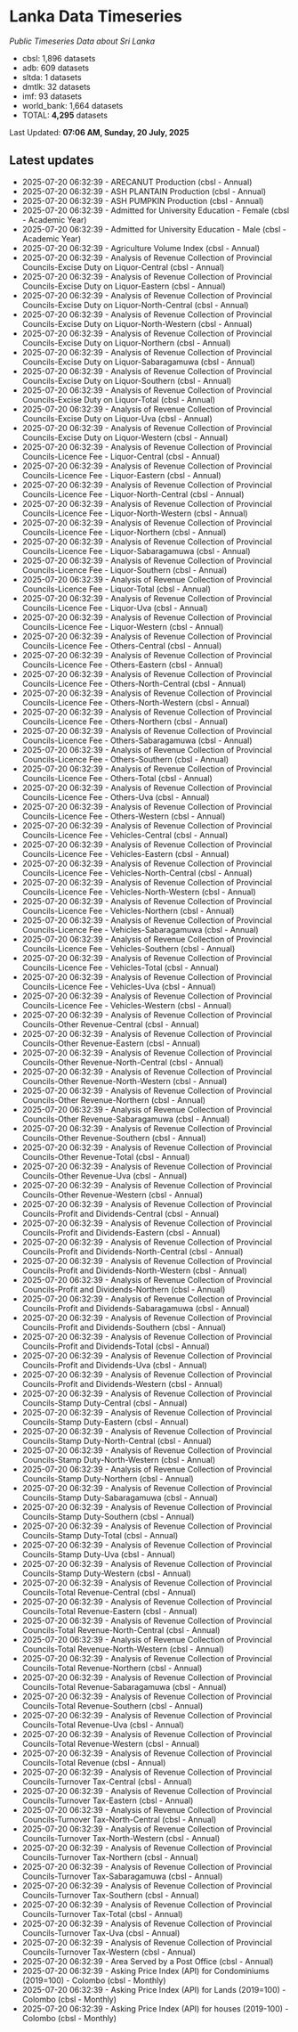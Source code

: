 # Lanka Data Timeseries
*Public Timeseries Data about Sri Lanka*

* cbsl: 1,896 datasets
* adb: 609 datasets
* sltda: 1 datasets
* dmtlk: 32 datasets
* imf: 93 datasets
* world_bank: 1,664 datasets
* TOTAL: **4,295** datasets

Last Updated: **07:06 AM, Sunday, 20 July, 2025**

## Latest updates

* 2025-07-20 06:32:39 - ARECANUT Production (cbsl - Annual)
* 2025-07-20 06:32:39 - ASH PLANTAIN Production (cbsl - Annual)
* 2025-07-20 06:32:39 - ASH PUMPKIN Production (cbsl - Annual)
* 2025-07-20 06:32:39 - Admitted for University Education - Female (cbsl - Academic Year)
* 2025-07-20 06:32:39 - Admitted for University Education - Male (cbsl - Academic Year)
* 2025-07-20 06:32:39 - Agriculture Volume Index (cbsl - Annual)
* 2025-07-20 06:32:39 - Analysis of Revenue Collection of Provincial Councils-Excise Duty on Liquor-Central (cbsl - Annual)
* 2025-07-20 06:32:39 - Analysis of Revenue Collection of Provincial Councils-Excise Duty on Liquor-Eastern (cbsl - Annual)
* 2025-07-20 06:32:39 - Analysis of Revenue Collection of Provincial Councils-Excise Duty on Liquor-North-Central (cbsl - Annual)
* 2025-07-20 06:32:39 - Analysis of Revenue Collection of Provincial Councils-Excise Duty on Liquor-North-Western (cbsl - Annual)
* 2025-07-20 06:32:39 - Analysis of Revenue Collection of Provincial Councils-Excise Duty on Liquor-Northern (cbsl - Annual)
* 2025-07-20 06:32:39 - Analysis of Revenue Collection of Provincial Councils-Excise Duty on Liquor-Sabaragamuwa (cbsl - Annual)
* 2025-07-20 06:32:39 - Analysis of Revenue Collection of Provincial Councils-Excise Duty on Liquor-Southern (cbsl - Annual)
* 2025-07-20 06:32:39 - Analysis of Revenue Collection of Provincial Councils-Excise Duty on Liquor-Total (cbsl - Annual)
* 2025-07-20 06:32:39 - Analysis of Revenue Collection of Provincial Councils-Excise Duty on Liquor-Uva (cbsl - Annual)
* 2025-07-20 06:32:39 - Analysis of Revenue Collection of Provincial Councils-Excise Duty on Liquor-Western (cbsl - Annual)
* 2025-07-20 06:32:39 - Analysis of Revenue Collection of Provincial Councils-Licence Fee - Liquor-Central (cbsl - Annual)
* 2025-07-20 06:32:39 - Analysis of Revenue Collection of Provincial Councils-Licence Fee - Liquor-Eastern (cbsl - Annual)
* 2025-07-20 06:32:39 - Analysis of Revenue Collection of Provincial Councils-Licence Fee - Liquor-North-Central (cbsl - Annual)
* 2025-07-20 06:32:39 - Analysis of Revenue Collection of Provincial Councils-Licence Fee - Liquor-North-Western (cbsl - Annual)
* 2025-07-20 06:32:39 - Analysis of Revenue Collection of Provincial Councils-Licence Fee - Liquor-Northern (cbsl - Annual)
* 2025-07-20 06:32:39 - Analysis of Revenue Collection of Provincial Councils-Licence Fee - Liquor-Sabaragamuwa (cbsl - Annual)
* 2025-07-20 06:32:39 - Analysis of Revenue Collection of Provincial Councils-Licence Fee - Liquor-Southern (cbsl - Annual)
* 2025-07-20 06:32:39 - Analysis of Revenue Collection of Provincial Councils-Licence Fee - Liquor-Total (cbsl - Annual)
* 2025-07-20 06:32:39 - Analysis of Revenue Collection of Provincial Councils-Licence Fee - Liquor-Uva (cbsl - Annual)
* 2025-07-20 06:32:39 - Analysis of Revenue Collection of Provincial Councils-Licence Fee - Liquor-Western (cbsl - Annual)
* 2025-07-20 06:32:39 - Analysis of Revenue Collection of Provincial Councils-Licence Fee - Others-Central (cbsl - Annual)
* 2025-07-20 06:32:39 - Analysis of Revenue Collection of Provincial Councils-Licence Fee - Others-Eastern (cbsl - Annual)
* 2025-07-20 06:32:39 - Analysis of Revenue Collection of Provincial Councils-Licence Fee - Others-North-Central (cbsl - Annual)
* 2025-07-20 06:32:39 - Analysis of Revenue Collection of Provincial Councils-Licence Fee - Others-North-Western (cbsl - Annual)
* 2025-07-20 06:32:39 - Analysis of Revenue Collection of Provincial Councils-Licence Fee - Others-Northern (cbsl - Annual)
* 2025-07-20 06:32:39 - Analysis of Revenue Collection of Provincial Councils-Licence Fee - Others-Sabaragamuwa (cbsl - Annual)
* 2025-07-20 06:32:39 - Analysis of Revenue Collection of Provincial Councils-Licence Fee - Others-Southern (cbsl - Annual)
* 2025-07-20 06:32:39 - Analysis of Revenue Collection of Provincial Councils-Licence Fee - Others-Total (cbsl - Annual)
* 2025-07-20 06:32:39 - Analysis of Revenue Collection of Provincial Councils-Licence Fee - Others-Uva (cbsl - Annual)
* 2025-07-20 06:32:39 - Analysis of Revenue Collection of Provincial Councils-Licence Fee - Others-Western (cbsl - Annual)
* 2025-07-20 06:32:39 - Analysis of Revenue Collection of Provincial Councils-Licence Fee - Vehicles-Central (cbsl - Annual)
* 2025-07-20 06:32:39 - Analysis of Revenue Collection of Provincial Councils-Licence Fee - Vehicles-Eastern (cbsl - Annual)
* 2025-07-20 06:32:39 - Analysis of Revenue Collection of Provincial Councils-Licence Fee - Vehicles-North-Central (cbsl - Annual)
* 2025-07-20 06:32:39 - Analysis of Revenue Collection of Provincial Councils-Licence Fee - Vehicles-North-Western (cbsl - Annual)
* 2025-07-20 06:32:39 - Analysis of Revenue Collection of Provincial Councils-Licence Fee - Vehicles-Northern (cbsl - Annual)
* 2025-07-20 06:32:39 - Analysis of Revenue Collection of Provincial Councils-Licence Fee - Vehicles-Sabaragamuwa (cbsl - Annual)
* 2025-07-20 06:32:39 - Analysis of Revenue Collection of Provincial Councils-Licence Fee - Vehicles-Southern (cbsl - Annual)
* 2025-07-20 06:32:39 - Analysis of Revenue Collection of Provincial Councils-Licence Fee - Vehicles-Total (cbsl - Annual)
* 2025-07-20 06:32:39 - Analysis of Revenue Collection of Provincial Councils-Licence Fee - Vehicles-Uva (cbsl - Annual)
* 2025-07-20 06:32:39 - Analysis of Revenue Collection of Provincial Councils-Licence Fee - Vehicles-Western (cbsl - Annual)
* 2025-07-20 06:32:39 - Analysis of Revenue Collection of Provincial Councils-Other Revenue-Central (cbsl - Annual)
* 2025-07-20 06:32:39 - Analysis of Revenue Collection of Provincial Councils-Other Revenue-Eastern (cbsl - Annual)
* 2025-07-20 06:32:39 - Analysis of Revenue Collection of Provincial Councils-Other Revenue-North-Central (cbsl - Annual)
* 2025-07-20 06:32:39 - Analysis of Revenue Collection of Provincial Councils-Other Revenue-North-Western (cbsl - Annual)
* 2025-07-20 06:32:39 - Analysis of Revenue Collection of Provincial Councils-Other Revenue-Northern (cbsl - Annual)
* 2025-07-20 06:32:39 - Analysis of Revenue Collection of Provincial Councils-Other Revenue-Sabaragamuwa (cbsl - Annual)
* 2025-07-20 06:32:39 - Analysis of Revenue Collection of Provincial Councils-Other Revenue-Southern (cbsl - Annual)
* 2025-07-20 06:32:39 - Analysis of Revenue Collection of Provincial Councils-Other Revenue-Total (cbsl - Annual)
* 2025-07-20 06:32:39 - Analysis of Revenue Collection of Provincial Councils-Other Revenue-Uva (cbsl - Annual)
* 2025-07-20 06:32:39 - Analysis of Revenue Collection of Provincial Councils-Other Revenue-Western (cbsl - Annual)
* 2025-07-20 06:32:39 - Analysis of Revenue Collection of Provincial Councils-Profit and Dividends-Central (cbsl - Annual)
* 2025-07-20 06:32:39 - Analysis of Revenue Collection of Provincial Councils-Profit and Dividends-Eastern (cbsl - Annual)
* 2025-07-20 06:32:39 - Analysis of Revenue Collection of Provincial Councils-Profit and Dividends-North-Central (cbsl - Annual)
* 2025-07-20 06:32:39 - Analysis of Revenue Collection of Provincial Councils-Profit and Dividends-North-Western (cbsl - Annual)
* 2025-07-20 06:32:39 - Analysis of Revenue Collection of Provincial Councils-Profit and Dividends-Northern (cbsl - Annual)
* 2025-07-20 06:32:39 - Analysis of Revenue Collection of Provincial Councils-Profit and Dividends-Sabaragamuwa (cbsl - Annual)
* 2025-07-20 06:32:39 - Analysis of Revenue Collection of Provincial Councils-Profit and Dividends-Southern (cbsl - Annual)
* 2025-07-20 06:32:39 - Analysis of Revenue Collection of Provincial Councils-Profit and Dividends-Total (cbsl - Annual)
* 2025-07-20 06:32:39 - Analysis of Revenue Collection of Provincial Councils-Profit and Dividends-Uva (cbsl - Annual)
* 2025-07-20 06:32:39 - Analysis of Revenue Collection of Provincial Councils-Profit and Dividends-Western (cbsl - Annual)
* 2025-07-20 06:32:39 - Analysis of Revenue Collection of Provincial Councils-Stamp Duty-Central (cbsl - Annual)
* 2025-07-20 06:32:39 - Analysis of Revenue Collection of Provincial Councils-Stamp Duty-Eastern (cbsl - Annual)
* 2025-07-20 06:32:39 - Analysis of Revenue Collection of Provincial Councils-Stamp Duty-North-Central (cbsl - Annual)
* 2025-07-20 06:32:39 - Analysis of Revenue Collection of Provincial Councils-Stamp Duty-North-Western (cbsl - Annual)
* 2025-07-20 06:32:39 - Analysis of Revenue Collection of Provincial Councils-Stamp Duty-Northern (cbsl - Annual)
* 2025-07-20 06:32:39 - Analysis of Revenue Collection of Provincial Councils-Stamp Duty-Sabaragamuwa (cbsl - Annual)
* 2025-07-20 06:32:39 - Analysis of Revenue Collection of Provincial Councils-Stamp Duty-Southern (cbsl - Annual)
* 2025-07-20 06:32:39 - Analysis of Revenue Collection of Provincial Councils-Stamp Duty-Total (cbsl - Annual)
* 2025-07-20 06:32:39 - Analysis of Revenue Collection of Provincial Councils-Stamp Duty-Uva (cbsl - Annual)
* 2025-07-20 06:32:39 - Analysis of Revenue Collection of Provincial Councils-Stamp Duty-Western (cbsl - Annual)
* 2025-07-20 06:32:39 - Analysis of Revenue Collection of Provincial Councils-Total Revenue-Central (cbsl - Annual)
* 2025-07-20 06:32:39 - Analysis of Revenue Collection of Provincial Councils-Total Revenue-Eastern (cbsl - Annual)
* 2025-07-20 06:32:39 - Analysis of Revenue Collection of Provincial Councils-Total Revenue-North-Central (cbsl - Annual)
* 2025-07-20 06:32:39 - Analysis of Revenue Collection of Provincial Councils-Total Revenue-North-Western (cbsl - Annual)
* 2025-07-20 06:32:39 - Analysis of Revenue Collection of Provincial Councils-Total Revenue-Northern (cbsl - Annual)
* 2025-07-20 06:32:39 - Analysis of Revenue Collection of Provincial Councils-Total Revenue-Sabaragamuwa (cbsl - Annual)
* 2025-07-20 06:32:39 - Analysis of Revenue Collection of Provincial Councils-Total Revenue-Southern (cbsl - Annual)
* 2025-07-20 06:32:39 - Analysis of Revenue Collection of Provincial Councils-Total Revenue-Uva (cbsl - Annual)
* 2025-07-20 06:32:39 - Analysis of Revenue Collection of Provincial Councils-Total Revenue-Western (cbsl - Annual)
* 2025-07-20 06:32:39 - Analysis of Revenue Collection of Provincial Councils-Total Revenue (cbsl - Annual)
* 2025-07-20 06:32:39 - Analysis of Revenue Collection of Provincial Councils-Turnover Tax-Central (cbsl - Annual)
* 2025-07-20 06:32:39 - Analysis of Revenue Collection of Provincial Councils-Turnover Tax-Eastern (cbsl - Annual)
* 2025-07-20 06:32:39 - Analysis of Revenue Collection of Provincial Councils-Turnover Tax-North-Central (cbsl - Annual)
* 2025-07-20 06:32:39 - Analysis of Revenue Collection of Provincial Councils-Turnover Tax-North-Western (cbsl - Annual)
* 2025-07-20 06:32:39 - Analysis of Revenue Collection of Provincial Councils-Turnover Tax-Northern (cbsl - Annual)
* 2025-07-20 06:32:39 - Analysis of Revenue Collection of Provincial Councils-Turnover Tax-Sabaragamuwa (cbsl - Annual)
* 2025-07-20 06:32:39 - Analysis of Revenue Collection of Provincial Councils-Turnover Tax-Southern (cbsl - Annual)
* 2025-07-20 06:32:39 - Analysis of Revenue Collection of Provincial Councils-Turnover Tax-Total (cbsl - Annual)
* 2025-07-20 06:32:39 - Analysis of Revenue Collection of Provincial Councils-Turnover Tax-Uva (cbsl - Annual)
* 2025-07-20 06:32:39 - Analysis of Revenue Collection of Provincial Councils-Turnover Tax-Western (cbsl - Annual)
* 2025-07-20 06:32:39 - Area Served by a Post Office (cbsl - Annual)
* 2025-07-20 06:32:39 - Asking Price Index (API) for Condominiums (2019=100) - Colombo (cbsl - Monthly)
* 2025-07-20 06:32:39 - Asking Price Index (API) for Lands (2019=100) - Colombo (cbsl - Monthly)
* 2025-07-20 06:32:39 - Asking Price Index (API) for houses (2019-100) - Colombo (cbsl - Monthly)